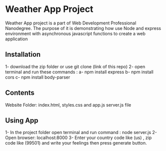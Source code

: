 # Weather App Project

Weather App project is a part of Web Development Professional Nanodegree. The purpose of it is demonstrating how use Node and express environment with asynchronous javascript functions to create a web application

## Installation

1- download the zip folder or use git clone (link of this repo)
2- open terminal and run these commands :
    a- npm install express
    b- npm install cors
    c- npm install body-parser

## Contents
Website Folder:
  index.html, styles.css and app.js
server.js file

## Using App
1- In the project folder open terminal and run command : node server.js
2- Open browser: localhost:8000
3- Enter your country code like (us) , zip code like (99501) and write your feelings then press generate button.
